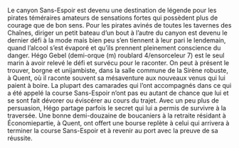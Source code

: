Le canyon Sans-Espoir est devenu une destination de légende pour les pirates téméraires amateurs de sensations fortes qui possèdent plus de courage que de bon sens. Pour les pirates avinés de toutes les tavernes des Chaînes, diriger un petit bateau d’un bout à l’autre du canyon est devenu le dernier défi à la mode mais bien peu s’en tiennent à leur pari le lendemain, quand l’alcool s’est évaporé et qu’ils prennent pleinement conscience du danger. Hégo Gebel (demi-orque (m) roublard 4/ensorceleur 7) est le seul marin à avoir relevé le défi et survécu pour le raconter. On peut à présent le trouver, borgne et unijambiste, dans la salle commune de la Sirène robuste, à Quent, où il raconte souvent sa mésaventure aux nouveaux venus qui lui paient à boire. La plupart des camarades qui l’ont accompagnés dans ce qui a été appelé la course Sans-Espoir n’ont pas eu autant de chance que lui et se sont fait dévorer ou éviscérer au cours du trajet. Avec un peu plus de persuasion, Hégo partage parfois le secret qui lui a permis de survivre à la traversée. Une bonne demi-douzaine de boucaniers à la retraite résidant à Économiepartie, à Quent, ont offert une bourse replète à celui qui arrivera à terminer la course Sans-Espoir et à revenir au port avec la preuve de sa réussite.